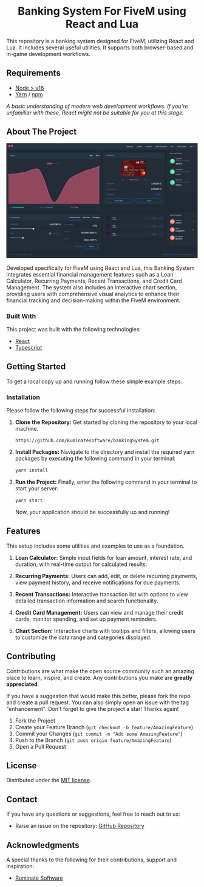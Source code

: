 <h1 align="center">Banking System For FiveM using React and Lua</h1>

This repository is a banking system designed for FiveM, utilizing React and Lua. It includes several useful utilities. It supports both browser-based and in-game development workflows.

## Requirements

- [Node > v16](https://nodejs.org/en/)
- [Yarn](https://yarnpkg.com/getting-started/install) / [npm](https://docs.npmjs.com/cli/v10/commands/npm-install)

_A basic understanding of modern web development workflows. If you're unfamiliar with these, React might not be suitable for you at this stage._

## About The Project

![Screenshot](images/BankingSystem.png)

Developed specifically for FiveM using React and Lua, this Banking System integrates essential financial management features such as a Loan Calculator, Recurring Payments, Recent Transactions, and Credit Card Management. The system also includes an interactive chart section, providing users with comprehensive visual analytics to enhance their financial tracking and decision-making within the FiveM environment.

### Built With

This project was built with the following technologies:

- [React](https://react.dev/)
- [Typescript](https://www.typescriptlang.org/)

## Getting Started

To get a local copy up and running follow these simple example steps.

### Installation

Please follow the following steps for successful installation:

1. **Clone the Repository:** Get started by cloning the repository to your local machine.

   ```
   https://github.com/Ruminatesoftware/bankingSystem.git
   ```

2. **Install Packages:** Navigate to the directory and install the required yarn packages by executing the following command in your terminal:

   ```sh
   yarn install
   ```

3. **Run the Project:** Finally, enter the following command in your terminal to start your server:

   ```sh
   yarn start
   ```

   Now, your application should be successfully up and running!

## Features

This setup includes some utilities and examples to use as a foundation.

1. **Loan Calculator:** Simple input fields for loan amount, interest rate, and duration, with real-time output for calculated results.

2. **Recurring Payments:** Users can add, edit, or delete recurring payments, view payment history, and receive notifications for due payments.

3. **Recent Transactions:** Interactive transaction list with options to view detailed transaction information and search functionality.

4. **Credit Card Management:** Users can view and manage their credit cards, monitor spending, and set up payment reminders.

5. **Chart Section:** Interactive charts with tooltips and filters, allowing users to customize the data range and categories displayed.

## Contributing

Contributions are what make the open source community such an amazing place to learn, inspire, and create. Any contributions you make are **greatly appreciated**.

If you have a suggestion that would make this better, please fork the repo and create a pull request. You can also simply open an issue with the tag &quot;enhancement&quot;.
Don&#39;t forget to give the project a star! Thanks again!

1. Fork the Project
2. Create your Feature Branch (`git checkout -b feature/AmazingFeature`)
3. Commit your Changes (`git commit -m "Add some AmazingFeature"`)
4. Push to the Branch (`git push origin feature/AmazingFeature`)
5. Open a Pull Request

## License

Distributed under the [MIT license](LICENSE).

## Contact

If you have any questions or suggestions, feel free to reach out to us:

- Raise an issue on the repository: [GitHub Repository](https://github.com/Ruminatesoftware?tab=repositories)

## Acknowledgments

A special thanks to the following for their contributions, support and inspiration:

- [Ruminate Software](https://ruminate.gohero.us/)
